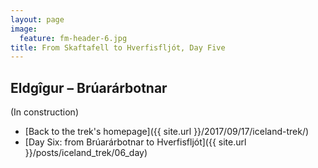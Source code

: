 ```yaml
---
layout: page
image:
  feature: fm-header-6.jpg
title: From Skaftafell to Hverfisfljót, Day Five
---
```


## Eldgîgur – Brúarárbotnar

(In construction)

* [Back to the trek's homepage]({{ site.url }}/2017/09/17/iceland-trek/)
* [Day Six: from Brúarárbotnar to Hverfisfljót]({{ site.url }}/posts/iceland_trek/06_day)

